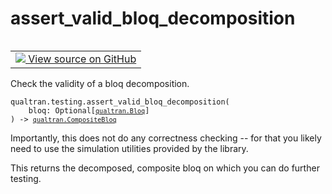 # assert_valid_bloq_decomposition


<table class="tfo-notebook-buttons tfo-api nocontent" align="left">
<td>
  <a target="_blank" href="https://github.com/quantumlib/Qualtran/blob/main/qualtran/testing.py#L222-L233">
    <img src="https://www.tensorflow.org/images/GitHub-Mark-32px.png" />
    View source on GitHub
  </a>
</td>
</table>



Check the validity of a bloq decomposition.


<pre class="devsite-click-to-copy prettyprint lang-py tfo-signature-link">
<code>qualtran.testing.assert_valid_bloq_decomposition(
    bloq: Optional[<a href="../../qualtran/Bloq.html"><code>qualtran.Bloq</code></a>]
) -> <a href="../../qualtran/CompositeBloq.html"><code>qualtran.CompositeBloq</code></a>
</code></pre>



<!-- Placeholder for "Used in" -->

Importantly, this does not do any correctness checking -- for that you likely
need to use the simulation utilities provided by the library.

This returns the decomposed, composite bloq on which you can do further testing.